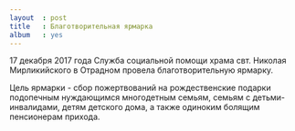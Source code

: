 ```yaml
---
layout  : post
title   : Благотворительная ярмарка
album   : yes
---
```

17 декабря 2017 года Служба социальной помощи храма свт. Николая Мирликийского в Отрадном провела благотворительную ярмарку. 

Цель ярмарки - сбор пожертвований на рождественские подарки подопечным нуждающимся многодетным семьям, семьям с детьми-инвалидами, детям детского дома, а также одиноким болящим пенсионерам прихода.
